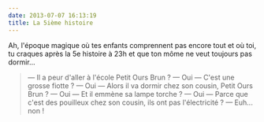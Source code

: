 ```yaml
---
date: 2013-07-07 16:13:19
title: La 5ième histoire
---
```


Ah, l'époque magique où tes enfants comprennent pas encore tout et où toi, tu craques après la 5e histoire à 23h et que ton môme ne veut toujours pas dormir...

> — Il a peur d'aller à l'école Petit Ours Brun ?
> — Oui
> — C'est une grosse fiotte ?
> — Oui
> — Alors il va dormir chez son cousin, Petit Ours Brun ?
> — Oui
> — Et il emmène sa lampe torche ?
> — Oui
> — Parce que c'est des pouilleux chez son cousin, ils ont pas l'électricité ?
> — Euh... non !

